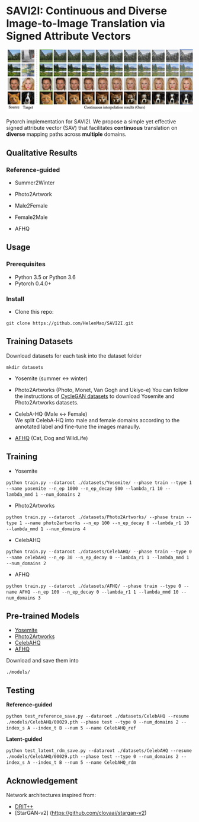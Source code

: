 

# SAVI2I: Continuous and Diverse Image-to-Image Translation via Signed Attribute Vectors

<img src='imgs/teaser.png' width="1200px">

Pytorch implementation for SAVI2I. We propose a simple yet effective signed attribute vector (SAV) that facilitates **continuous** translation on **diverse** mapping paths across **multiple** domains. 

## Qualitative Results
### Reference-guided
- Summer2Winter

- Photo2Artwork

- Male2Female

- Female2Male

- AFHQ


## Usage

### Prerequisites
- Python 3.5 or Python 3.6
- Pytorch 0.4.0+


### Install
- Clone this repo:
```
git clone https://github.com/HelenMao/SAVI2I.git
```
## Training Datasets
Download datasets for each task into the dataset folder
```
mkdir datasets
```
- Yosemite  (summer <-> winter) 
- Photo2Artworks (Photo, Monet, Van Gogh and Ukiyo-e)
You can follow the instructions of [CycleGAN datasets](https://github.com/junyanz/pytorch-CycleGAN-and-pix2pix/blob/master/docs/datasets.md) to download Yosemite and Photo2Artworks datasets.

- CelebA-HQ (Male  <-> Female)  <br> 
We split CelebA-HQ into male and female domains according to the annotated label and fine-tune the images manaully. 
- [AFHQ](https://github.com/clovaai/stargan-v2/blob/master/README.md#animal-faces-hq-dataset-afhq)  (Cat, Dog and WildLife)

## Training
- Yosemite
```
python train.py --dataroot ./datasets/Yosemite/ --phase train --type 1 --name yosemite --n_ep 1000 --n_ep_decay 500 --lambda_r1 10 --lambda_mmd 1 --num_domains 2
```
- Photo2Artworks
```
python train.py --dataroot ./datasets/Photo2Artworks/ --phase train --type 1 --name photo2artworks --n_ep 100 --n_ep_decay 0 --lambda_r1 10 --lambda_mmd 1 --num_domains 4
```
- CelebAHQ
```
python train.py --dataroot ./datasets/CelebAHQ/ --phase train --type 0 --name celebAHQ --n_ep 30 --n_ep_decay 0 --lambda_r1 1 --lambda_mmd 1 --num_domains 2
```
- AFHQ
```
python train.py --dataroot ./datasets/AFHQ/ --phase train --type 0 --name AFHQ --n_ep 100 --n_ep_decay 0 --lambda_r1 1 --lambda_mmd 10 --num_domains 3
```


## Pre-trained Models
- [Yosemite](https://drive.google.com/open?id=1eWq1nD-zJVEerru-_X5Ztpb8YbcYo7Px) 
- [Photo2Artworks](https://drive.google.com/open?id=1ZXnh090MFMrw8iSMjk5zvqXYY_nMmCoU)
- [CelebAHQ](https://drive.google.com/open?id=1jLZHhWjxz_JyszU1_hj39l3_8zU9Hfkw)
- [AFHQ](https://drive.google.com/open?id=1tnDDolN-OMLG4BUNB6rPIjSXoP2FbXgw)

Download and save them into 
```
./models/

```

## Testing 
**Reference-guided**
```
python test_reference_save.py --dataroot ./datasets/CelebAHQ --resume ./models/CelebAHQ/00029.pth --phase test --type 0 --num_domains 2 --index_s A --index_t B --num 5 --name CelebAHQ_ref  
```
**Latent-guided** 
```
python test_latent_rdm_save.py --dataroot ./datasets/CelebAHQ --resume ./models/CelebAHQ/00029.pth --phase test --type 0 --num_domains 2 --index_s A --index_t B --num 5 --name CelebAHQ_rdm  
```

## Acknowledgement
Network architectures inspired from: <br>
- [DRIT++](https://github.com/HsinYingLee/MDMM)
- [StarGAN-v2] (https://github.com/clovaai/stargan-v2)

